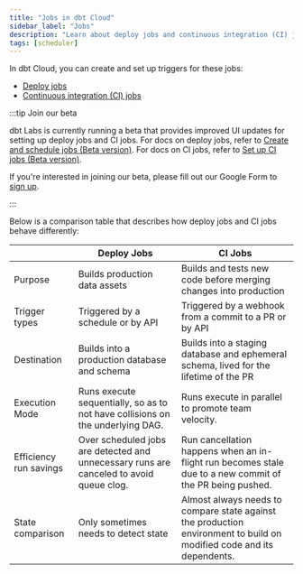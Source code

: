 ```yaml
---
title: "Jobs in dbt Cloud"
sidebar_label: "Jobs"
description: "Learn about deploy jobs and continuous integration (CI) jobs in dbt Cloud and what their differences are." 
tags: [scheduler]
---
```


In dbt Cloud, you can create and set up triggers for these jobs:
- [Deploy jobs](/docs/deploy/deploy-jobs)
- [Continuous integration (CI) jobs](/docs/deploy/continuous-integration)  

:::tip Join our beta 

dbt Labs is currently running a beta that provides improved UI updates for setting up deploy jobs and CI jobs. For docs on deploy jobs, refer to [Create and schedule jobs (Beta version)](/docs/deploy/deploy-jobs?version=beta#create-and-schedule-jobs). For docs on CI jobs, refer to [Set up CI jobs (Beta version)](/docs/deploy/ci-jobs?version=beta#set-up-ci-jobs).

If you're interested in joining our beta, please fill out our Google Form to [sign up](https://forms.gle/VxwBD1xjzouE84EQ6).

:::

Below is a comparison table that describes how deploy jobs and CI jobs behave differently:

|  | Deploy Jobs | CI Jobs |
| --- | --- | --- |
| Purpose | Builds production data assets | Builds and tests new code before merging changes into production |
| Trigger types | Triggered by a schedule or by API | Triggered by a webhook from a commit to a PR or by API |
| Destination | Builds into a production database and schema | Builds into a staging database and ephemeral schema, lived for the lifetime of the PR |
| Execution Mode | Runs execute sequentially, so as to not have collisions on the underlying DAG. | Runs execute in parallel to promote team velocity. |
| Efficiency run savings | Over scheduled jobs are detected and unnecessary runs are canceled to avoid queue clog. | Run cancellation happens when an in-flight run becomes stale due to a new commit of the PR being pushed. |
| State comparison | Only sometimes needs to detect state | Almost always needs to compare state against the production environment to build on modified code and its dependents. |
